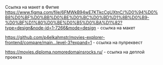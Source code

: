 Ссылка на макет в Фигме
https://www.figma.com/file/6FMWkB94wE7KTkcCgUXtnC/%D0%94%D0%B8%D0%BF%D0%BB%D0%BE%D0%BC%D0%BD%D1%8B%D0%B9-%D0%BF%D1%80%D0%BE%D0%B5%D0%BA%D1%82?type=design&node-id=1-7266&mode=design - ссылка на макет

https://github.com/p4elkahmstr/movies-explorer-frontend/compare/main...level-3?expand=1 - ссылка на пулреквест

https://movies.diploma.nomoredomainsrocks.ru/ - ссылка на деплой проекта
